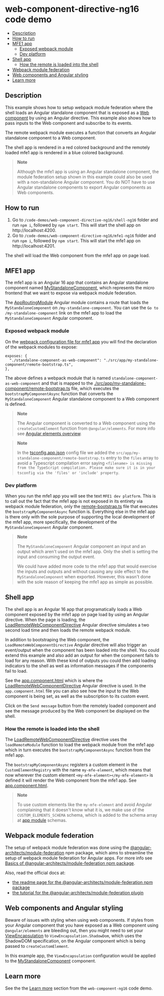 # web-component-directive-ng16 code demo

- [Description](#description)
- [How to run](#how-to-run)
- [MFE1 app](#mfe1-app)
  - [Exposed webpack module](#exposed-webpack-module)
  - [Dev platform](#dev-platform)
- [Shell app](#shell-app)
  - [How the remote is loaded into the shell](#how-the-remote-is-loaded-into-the-shell)
- [Webpack module federation](#webpack-module-federation)
- [Web components and Angular styling](#web-components-and-angular-styling)
- [Learn more](#learn-more)

## Description

This example shows how to setup webpack module federation where the shell loads an Angular standalone component that is exposed as a [Web component](https://developer.mozilla.org/en-US/docs/Web/API/Web_components) by using an Angular directive. This example also shows how to pass inputs to the Web component and subscribe to its events.

The remote webpack module executes a function that converts an Angular standalone component to a Web component.

The shell app is rendered in a red colored background and the remotely loaded mfe1 app is rendered in a blue colored background.

> **Note**
>
> Although the mfe1 app is using an Angular standalone component, the module federation setup shown in this example could also be used with a non-standalone Angular component. You do NOT have to use Angular standalone components to export Angular components as Web components.
>

## How to run

1) Go to `/code-demos/web-component-directive-ng16/shell-ng16` folder and run `npm i`, followed by `npm start`. This will start the shell app on http://localhost:4200.
2) Go to `/code-demos/web-component-directive-ng16/mfe1-ng16` folder and run `npm i`, followed by `npm start`. This will start the mfe1 app on http://localhost:4201.

The shell will load the Web component from the mfe1 app on page load.

## MFE1 app

The mfe1 app is an Angular 16 app that contains an Angular standalone component named [MyStandaloneComponent](/code-demos/web-component-directive-ng16/mfe1-ng16/src/app/my-standalone-component/my-standalone-component.component.ts), which represents the micro frontend that we want to expose via webpack module federation.

The [AppRoutingModule](/code-demos/web-component-directive-ng16/mfe1-ng16/src/app/app-routing.module.ts) Angular module contains a route that loads the `MyStandaloneComponent` on `/my-standalone-component`. You can use the `Go to /my-standalone-component` link on the mfe1 app to load the `MyStandaloneComponent` Angular component.

### Exposed webpack module

On the [webpack configuration file for mfe1 app](./mfe1-ng16/webpack.config.js) you will find the declaration of the webpack modules to expose:

```
exposes: {
  "./standalone-component-as-web-component": "./src/app/my-standalone-component/remote-bootstrap.ts",
},
```

The above defines a webpack module that is named `standalone-component-as-web-component` and that is mapped to the [./src/app/my-standalone-component/remote-bootstrap.ts](/code-demos/web-component-directive-ng16/mfe1-ng16/src/app/my-standalone-component/remote-bootstrap.ts) file, which executes the `bootstrapMyComponentAsync` function that converts the `MyStandaloneComponent` Angular standalone component to a Web component is defined. 

> **Note**
>
> The Angular component is converted to a Web component using the `createCustomElement` function from `@angular/elements`. For more info see [Angular elements overview](https://angular.io/guide/elements).
>

> **Note**
>
> In the [tsconfig.app.json](../web-component-directive-ng16/mfe1-ng16/tsconfig.app.json) config file we added the `src/app/my-standalone-component/remote-bootstrap.ts` entry to the `files` array to avoid a Typescript compilation error saying `<filename> is missing from the TypeScript compilation. Please make sure it is in your tsconfig via the 'files' or 'include' property`.
>

### Dev platform

When you run the mfe1 app you will see the text `MFE1 dev platform`. This is to call out the fact that the mfe1 app is not exposed in its entirety via webpack module federation, only the [remote-bootstrap.ts](/code-demos/web-component-directive-ng16/mfe1-ng16/src/app/my-standalone-component/my-standalone-component-bootstrap.ts) file that executes the `bootstrapMyComponentAsync` function is. Everything else in the mfe1 app is there only with the sole purpose of supporting the local development of the mfe1 app, more specifically, the development of the `MyStandaloneComponent` Angular component.

> **Note**
>
> The `MyStandaloneComponent` Angular component an input and an output which aren't used on the mfe1 app. Only the shell is setting the input and consuming the output event.
>
> We could have added more code to the mfe1 app that would exercise the inputs and outputs and without causing any side effect to the `MyStandaloneComponent` when exported. However, this wasn't done with the sole reason of keeping the mfe1 app as simple as possible.
>

## Shell app

The shell app is an Angular 16 app that programatically loads a Web component exposed by the mfe1 app on page load by using an Angular directive. When the page is loading, the [LoadRemoteWebComponentDirective](/code-demos/component-directive-ng16/shell-ng16/src/app/load-remote-component.directive.ts) Angular directive simulates a two second load time and then loads the remote webpack module.

In addition to bootstraping the Web component, the `LoadRemoteWebComponentDirective` Angular directive will also trigger an event/output when the component has been loaded into the shell. You could extend this example and also add an output for when the component fails to load for any reason. With these kind of outputs you could then add loading indicators to the shell as well as information messages if the components fail to load.

See the [app.component.html](/code-demos/web-component-directive-ng16/shell-ng16/src/app/app.component.html) which is where the [LoadRemoteWebComponentDirective](/code-demos/web-component-directive-ng16/shell-ng16/src/app/load-remote-web-component.directive.ts) Angular directive is used. In the `app.component.html` file you can also see how the input to the Web component is being set, as well as the subscription to its custom event.

Click on the `Send message` button from the remotely loaded component and see the message produced by the Web component be displayed on the shell.

### How the remote is loaded into the shell

The [LoadRemoteWebComponentDirective](/code-demos/web-component-directive-ng16/shell-ng16/src/app/load-remote-web-component.directive.ts) directive uses the `loadRemoteModule` function to load the webpack module from the mfe1 app which in turn executes the `bootstrapMyComponentAsync` function from the mfe1 app. 

The `bootstrapMyComponentAsync` registers a custom element in the `CustomElementRegistry` with the name `my-mfe-element`, which means that now wherever the custom element `<my-mfe-element></my-mfe-element>` is defined it will render the Web component from the mfe1 app. See [app.component.html](/code-demos/web-component-directive-ng16/shell-ng16/src/app/app.component.html).

> **Note**
>
> To use custom elements like the `my-mfe-element` and avoid Angular complaining that it doesn't know what it is, we make use of the `CUSTOM_ELEMENTS_SCHEMA` schema, which is added to the schema array at [app module](../web-component-directive-ng16/shell-ng16/src/app/app.module.ts) schemas.
>

## Webpack module federation

The setup of webpack module federation was done using the [@angular-architects/module-federation](https://www.npmjs.com/package/@angular-architects/module-federation) npm package, which aims to streamline the setup of webpack module federation for Angular apps. For more info see [Basics of @angular-architects/module-federation npm package](/docs/basics-angular-architects.md).

Also, read the official docs at:
- [the readme page for the @angular-architects/module-federation npm package](https://www.npmjs.com/package/@angular-architects/module-federation?activeTab=readme)
- [the tutorial for the @angular-architects/module-federation plugin](https://github.com/angular-architects/module-federation-plugin/blob/main/libs/mf/tutorial/tutorial.md)

## Web components and Angular styling

Beware of issues with styling when using web components. If styles from your Angular component that you have exposed as a Web component using `@angular/elements` are bleeding out, then you might need to set your [ViewEncapsulation](https://angular.io/api/core/ViewEncapsulation) to `ViewEncapsulation.ShadowDom`, which uses the ShadowDOM specification, on the Angular component which is being passed to `createCustomElement`. 

In this example app, the `ViewEncapsulation` configuration would be applied to the [MyStandaloneComponent](/code-demos/web-component-directive-ng16/mfe1-ng16/src/app/my-standalone-component/my-standalone-component.component.ts) component.

## Learn more

See the the [Learn more](/code-demos/web-component-ng16/README.md#learn-more) section from the `web-component-ng16` code demo.